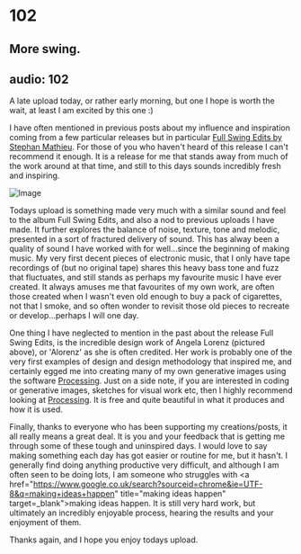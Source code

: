# 102
## More swing.
audio: 102
---
A late upload today, or rather early morning, but one I hope is worth the wait, at least I am excited by this one :)

I have often mentioned in previous posts about my influence and inspiration coming from a few particular releases but in particular <a href="http://www.discogs.com/Stephan-Mathieu-Full-Swing-Edits/release/155205" title="Full Swing Edits by Stephan Mathieu" target="_blank">Full Swing Edits by Stephan Mathieu</a>. For those of you who haven't heard of this release I can't recommend it enough. It is a release for me that stands away from much of the work around at that time, and still to this days sounds incredibly fresh and inspiring.

![Image](/assets/img/Snd-102.jpg) 

Todays upload is something made very much with a similar sound and feel to the album Full Swing Edits, and also a nod to previous uploads I have made. It further explores the balance of noise, texture, tone and melodic, presented in a sort of fractured delivery of sound. This has alway been a quality of sound I have worked with for well…since the beginning of making music. My very first decent pieces of electronic music, that I only have tape recordings of (but no original tape) shares this heavy bass tone and fuzz that fluctuates, and still stands as perhaps my favourite music I have ever created. It always amuses me that favourites of my own work, are often those created when I wasn't even old enough to buy a pack of cigarettes, not that I smoke, and so often wonder to revisit those old pieces to recreate or develop…perhaps I will one day.

One thing I have neglected to mention in the past about the release Full Swing Edits, is the incredible design work of Angela Lorenz (pictured above), or 'Alorenz' as she is often credited. Her work is probably one of the very first examples of design and design methodology that inspired me, and certainly egged me into creating many of my own generative images using the software <a href="http://processing.org/" title="Processing" target="_blank">Processing</a>. Just on a side note, if you are interested in coding or generative images, sketches for visual work etc, then I highly recommend looking at <a href="http://processing.org/" title="Processing" target="_blank">Processing</a>. It is free and quite beautiful in what it produces and how it is used.

Finally, thanks to everyone who has been supporting my creations/posts, it all really means a great deal. It is you and your feedback that is getting me through some of these tough and uninspired days. I would love to say making something each day has got easier or routine for me, but it hasn't. I generally find doing anything productive very difficult, and although I am often seen to be doing lots, I am someone who struggles with <a href="https://www.google.co.uk/search?sourceid=chrome&ie=UTF-8&q=making+ideas+happen" title="making ideas happen" target=_blank">making ideas happen</a>. It is still very hard work, but ultimately an incredibly enjoyable process, hearing the results and your enjoyment of them.

Thanks again, and I hope you enjoy todays upload.